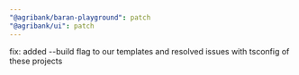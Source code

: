 ```yaml
---
"@agribank/baran-playground": patch
"@agribank/ui": patch
---
```


fix: added --build flag to our templates and resolved issues with tsconfig of these projects
